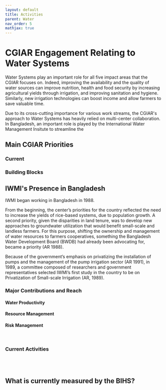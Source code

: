 ```yaml
---
layout: default
title: Activities
parent: Water
nav_order: 5
mathjax: true
---
```


# CGIAR Engagement Relating to Water Systems
Water Systems play an important role for all five impact areas that the CGIAR focuses on. Indeed, improving the availability and the quality of water sources can improve nutrition, health and food security by increasing agricultural yields through irrigation, and improving sanitation and hygiene. Similarly, new irrigation technologies can boost income and allow farmers to save valuable time. 

Due to its cross-cutting importance for various work streams, the CGIAR's approach to Water Systems has heavily relied on multi-center collaboration. In Bangladesh, an important role is played by the International Water Management Insitute to streamline the 

## Main CGIAR Priorities
### Current

### Building Blocks


## IWMI's Presence in Bangladesh
IWMI began working in Bangladesh in 1988. 

From the beginning, the center’s priorities for the country reflected the need to increase the yields of rice-based systems, due to population growth. A second priority, given the disparities in land tenure, was to develop new approaches to groundwater utilization that would benefit small-scale and landless farmers. For this purpose, shifting the ownership and management of water resources to farmers cooperatives, something the Bangladesh Water Development Board (BWDB) had already been advocating for, became a priority (AR 1988).

Because of the government’s emphasis on privatizing the installation of pumps and the management of the pump irrigation sector (AR 1991), in 1989, a committee composed of researchers and government representatives selected IWMI’s first study in the country to be on Privatization of Small-scale Irrigation (AR, 1989). 

### Major Contributions and Reach


#### <b>Water Productivity</b>


#### <b>Resource Management</b>


#### <b>Risk Management</b>


<br>



### Current Activities


<br>
<br>



## What is currently measured by the BIHS?
